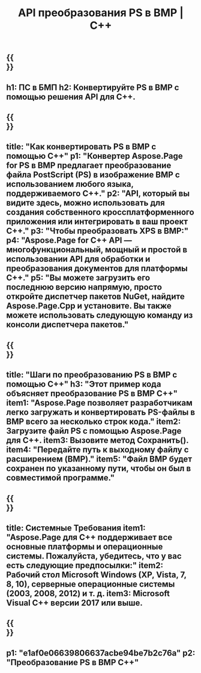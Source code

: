 ﻿---
translation: true
template: /_templates/_conversion-child-cpp.md
title: API преобразования PS в BMP | С++
url: /cpp/conversion/ps-to-bmp/
description: Преобразование PS в BMP, предоставляемое Aspose.Page для решения C++ API. Работает в среде выполнения C++ для 32-разрядной версии Windows, 64-разрядной версии Windows и 64-разрядной версии Linux.
informat: PS
outformat: BMP
otherformats: XPS EPS
---

{{<section banner>}}
---
h1: ПС в БМП
h2: Конвертируйте PS в BMP с помощью решения API для C++.
---

{{<section overview>}}
---
title: "Как конвертировать PS в BMP с помощью C++"
p1: "Конвертер Aspose.Page for PS в BMP предлагает преобразование файла PostScript (PS) в изображение BMP с использованием любого языка, поддерживаемого C++."
p2: "API, который вы видите здесь, можно использовать для создания собственного кроссплатформенного приложения или интегрировать в ваш проект C++."
p3: "Чтобы преобразовать XPS в BMP:"
p4: "Aspose.Page for C++ API — многофункциональный, мощный и простой в использовании API для обработки и преобразования документов для платформы C++."
p5: "Вы можете загрузить его последнюю версию напрямую, просто откройте диспетчер пакетов NuGet, найдите Aspose.Page.Cpp и установите. Вы также можете использовать следующую команду из консоли диспетчера пакетов."
---

{{<section feature1>}}
---
title: "Шаги по преобразованию PS в BMP с помощью C++"
h3: "Этот пример кода объясняет преобразование PS в BMP C++"
item1: "Aspose.Page позволяет разработчикам легко загружать и конвертировать PS-файлы в BMP всего за несколько строк кода."
item2: Загрузите файл PS с помощью Aspose.Page для C++.
item3: Вызовите метод Сохранить().
item4: "Передайте путь к выходному файлу с расширением (BMP)."
item5: "Файл BMP будет сохранен по указанному пути, чтобы он был в совместимой программе."
---

{{<section feature2>}}
---
title: Системные Требования
item1: "Aspose.Page для C++ поддерживает все основные платформы и операционные системы. Пожалуйста, убедитесь, что у вас есть следующие предпосылки:"
item2: Рабочий стол Microsoft Windows (XP, Vista, 7, 8, 10), серверные операционные системы (2003, 2008, 2012) и т. д.
item3: Microsoft Visual C++ версии 2017 или выше.
---

{{<section gist>}}
---
p1: "e1af0e06639806637acbe94be7b2c76a"
p2: "Преобразование PS в BMP C++"
---
